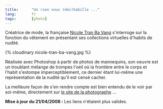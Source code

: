 ```yaml
---
title:      "Un rien vous (dés)habille ..."
lang:       fr
tags:       [photo]
---
```



Créatrice de mode, la française [Nicole Tran Ba Vang](http://www.tranbavang.com/) s'interroge sur la fonction du vêtement en présentant ses collections virtuelles d'habits de nudité.

{% cloudinary nicole-tran-ba-vang.jpg %}

Réalisée avec Photoshop à partir de photos de mannequins, son oeuvre est un troublant mélange de trompes l'oeil où la frontière entre le corps et l'habit s'estompe imperceptiblement, ce dernier étant lui-même une représentation de la nudité qu'il est censé cacher.

La meilleure façon de s'en rendre compte est bien entendu de le voir par soi-même, directement sur [le site de la photographe](http://www.tranbavang.com/photography/collection-automnehiver-200001-selected-works/) ...

**Mise à jour du 21/04/2008 :** Les liens n'étaient plus valides.
